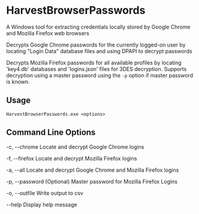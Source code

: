 # HarvestBrowserPasswords
A Windows tool for extracting credentials locally stored by Google Chrome and Mozilla Firefox web browsers

Decrypts Google Chrome passwords for the currently logged-on user by locating "Login Data" database files and using DPAPI to decrypt passwords

Decrypts Mozilla Firefox passwords for all available profiles by locating 'key4.db' databases and 'logins.json' files for 3DES decryption. Supports decryption using a master password using the `-p` option if master password is known.

## Usage
`HarvestBrowserPasswords.exe <options>`

## Command Line Options
  -c, --chrome      Locate and decrypt Google Chrome logins

  -f, --firefox     Locate and decrypt Mozilla Firefox logins

  -a, --all         Locate and decrypt Google Chrome and Mozilla Firefox logins

  -p, --password    (Optional) Master password for Mozilla Firefox Logins

  -o, --outfile     Write output to csv

  --help            Display help message
